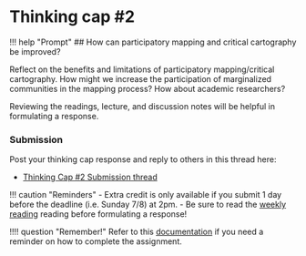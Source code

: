 # Thinking cap #2

!!! help "Prompt"
    ## How can participatory mapping and critical cartography be improved?

Reflect on the benefits and limitations of participatory mapping/critical cartography. How might we increase the participation of marginalized communities in the mapping process? How about academic researchers? 

Reviewing the readings, lecture, and discussion notes will be helpful in formulating a response.

### Submission

Post your thinking cap response and reply to others in this thread here:

- [Thinking Cap #2 Submission thread](https://github.com/albertkun/24SU-ASIAAM-191A/discussions/32)

!!! caution "Reminders"
    - Extra credit is only available if you submit 1 day before the deadline (i.e. Sunday 7/8) at 2pm.
    - Be sure to read the [weekly reading](https://onlinelibrary.wiley.com/doi/epdf/10.1002/j.1681-4835.2006.tb00163.x) reading before formulating a response!

!!!! question "Remember!"
    Refer to this [documentation](../../help/thinking_caps.md) if you need a reminder on how to complete the assignment.